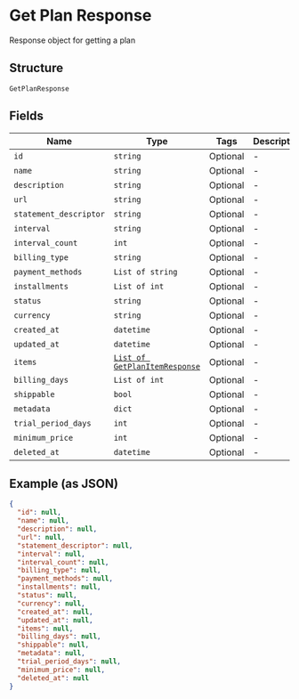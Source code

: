 
# Get Plan Response

Response object for getting a plan

## Structure

`GetPlanResponse`

## Fields

| Name | Type | Tags | Description |
|  --- | --- | --- | --- |
| `id` | `string` | Optional | - |
| `name` | `string` | Optional | - |
| `description` | `string` | Optional | - |
| `url` | `string` | Optional | - |
| `statement_descriptor` | `string` | Optional | - |
| `interval` | `string` | Optional | - |
| `interval_count` | `int` | Optional | - |
| `billing_type` | `string` | Optional | - |
| `payment_methods` | `List of string` | Optional | - |
| `installments` | `List of int` | Optional | - |
| `status` | `string` | Optional | - |
| `currency` | `string` | Optional | - |
| `created_at` | `datetime` | Optional | - |
| `updated_at` | `datetime` | Optional | - |
| `items` | [`List of GetPlanItemResponse`](../../doc/models/get-plan-item-response.md) | Optional | - |
| `billing_days` | `List of int` | Optional | - |
| `shippable` | `bool` | Optional | - |
| `metadata` | `dict` | Optional | - |
| `trial_period_days` | `int` | Optional | - |
| `minimum_price` | `int` | Optional | - |
| `deleted_at` | `datetime` | Optional | - |

## Example (as JSON)

```json
{
  "id": null,
  "name": null,
  "description": null,
  "url": null,
  "statement_descriptor": null,
  "interval": null,
  "interval_count": null,
  "billing_type": null,
  "payment_methods": null,
  "installments": null,
  "status": null,
  "currency": null,
  "created_at": null,
  "updated_at": null,
  "items": null,
  "billing_days": null,
  "shippable": null,
  "metadata": null,
  "trial_period_days": null,
  "minimum_price": null,
  "deleted_at": null
}
```

